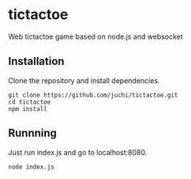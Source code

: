tictactoe
=========

Web tictactoe game based on node.js and websocket

## Installation

Clone the repository and install dependencies.

```
git clone https://github.com/juchi/tictactoe.git
cd tictactoe
npm install
```

## Runnning

Just run index.js and go to localhost:8080.

```
node index.js
```
